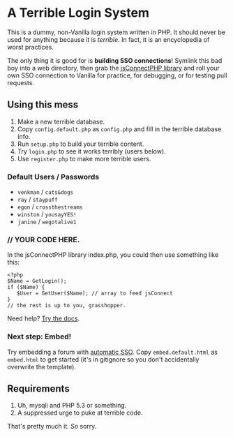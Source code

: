 A Terrible Login System
=======================

This is a dummy, non-Vanilla login system written in PHP. It should never be used for anything because it is _terrible_. In fact, it is an encyclopedia of worst practices.

The only thing it is good for is __building SSO connections__! Symlink this bad boy into a web directory, then grab the [jsConnectPHP library](https://github.com/vanilla/jsConnectPHP) and roll your own SSO connection to Vanilla for practice, for debugging, or for testing pull requests.

Using this mess
---------------

1. Make a new terrible database.
1. Copy `config.default.php` as `config.php` and fill in the terrible database info.
1. Run `setup.php` to build your terrible content.
1. Try `login.php` to see it works terribly (users below).
1. Use `register.php` to make more terrible users.


### Default Users / Passwords

* `venkman` / `cats&dogs`
* `ray` / `staypuff`
* `egon` / `crossthestreams`
* `winston` / `yousayYES!`
* `janine` / `wegotalive1`

### // YOUR CODE HERE.

In the jsConnectPHP library index.php, you could then use something like this:

	<?php
	$Name = GetLogin();
	if ($Name) {
	   $User = GetUser($Name); // array to feed jsConnect
	}
	// the rest is up to you, grasshopper.

Need help? [Try the docs](http://blog.vanillaforums.com/jsconnect-technical-documentation/).

### Next step: Embed!

Try embedding a forum with [automatic SSO](http://blog.vanillaforums.com/jsconnect-technical-documentation-for-embedded-sso/). Copy `embed.default.html` as `embed.html` to get started (it's in gitignore so you don't accidentally overwrite the template).	

Requirements
------------

1. Uh, mysqli and PHP 5.3 or something.
2. A suppressed urge to puke at terrible code.

That's pretty much it. _So_ sorry.